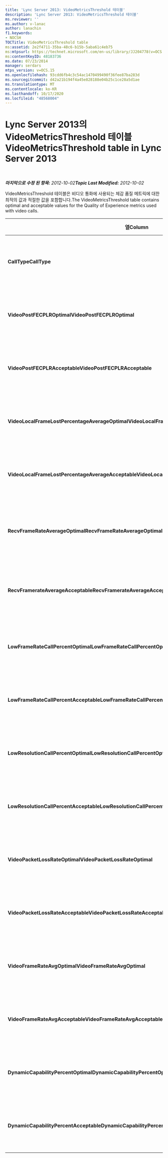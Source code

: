 ```yaml
---
title: 'Lync Server 2013: VideoMetricsThreshold 테이블'
description: 'Lync Server 2013: VideoMetricsThreshold 테이블'
ms.reviewer: ''
ms.author: v-lanac
author: lanachin
f1.keywords:
- NOCSH
TOCTitle: VideoMetricsThreshold table
ms:assetid: 2e2f4711-35ba-48c6-b15b-5aba61c4eb75
ms:mtpsurl: https://technet.microsoft.com/en-us/library/JJ204778(v=OCS.15)
ms:contentKeyID: 48183736
ms.date: 07/23/2014
manager: serdars
mtps_version: v=OCS.15
ms.openlocfilehash: 93cdd6fb4c3c54ac1470499490f36fee87ba283d
ms.sourcegitcommit: d42a21b194f4a45e828188e04b25c1ce28a5d1ae
ms.translationtype: MT
ms.contentlocale: ko-KR
ms.lasthandoff: 10/17/2020
ms.locfileid: "48568004"
---
```

# <a name="videometricsthreshold-table-in-lync-server-2013"></a><span data-ttu-id="04af1-103">Lync Server 2013의 VideoMetricsThreshold 테이블</span><span class="sxs-lookup"><span data-stu-id="04af1-103">VideoMetricsThreshold table in Lync Server 2013</span></span>

<div data-xmlns="http://www.w3.org/1999/xhtml">

<div class="topic" data-xmlns="http://www.w3.org/1999/xhtml" data-msxsl="urn:schemas-microsoft-com:xslt" data-cs="https://msdn.microsoft.com/">

<div data-asp="https://msdn2.microsoft.com/asp">



</div>

<div id="mainSection">

<div id="mainBody">

<span> </span>

<span data-ttu-id="04af1-104">_**마지막으로 수정 된 항목:** 2012-10-02_</span><span class="sxs-lookup"><span data-stu-id="04af1-104">_**Topic Last Modified:** 2012-10-02_</span></span>

<span data-ttu-id="04af1-105">VideoMetricsThreshold 테이블은 비디오 통화에 사용되는 체감 품질 메트릭에 대한 최적의 값과 적절한 값을 포함합니다.</span><span class="sxs-lookup"><span data-stu-id="04af1-105">The VideoMetricsThreshold table contains optimal and acceptable values for the Quality of Experience metrics used with video calls.</span></span>


<table>
<colgroup>
<col style="width: 25%" />
<col style="width: 25%" />
<col style="width: 25%" />
<col style="width: 25%" />
</colgroup>
<thead>
<tr class="header">
<th><span data-ttu-id="04af1-106"><strong>열</strong></span><span class="sxs-lookup"><span data-stu-id="04af1-106"><strong>Column</strong></span></span></th>
<th><span data-ttu-id="04af1-107"><strong>데이터 형식</strong></span><span class="sxs-lookup"><span data-stu-id="04af1-107"><strong>Data Type</strong></span></span></th>
<th><span data-ttu-id="04af1-108"><strong>키/인덱스</strong></span><span class="sxs-lookup"><span data-stu-id="04af1-108"><strong>Key/Index</strong></span></span></th>
<th><span data-ttu-id="04af1-109"><strong>세부 정보</strong></span><span class="sxs-lookup"><span data-stu-id="04af1-109"><strong>Details</strong></span></span></th>
</tr>
</thead>
<tbody>
<tr class="odd">
<td><p><span data-ttu-id="04af1-110"><strong>CallType</strong></span><span class="sxs-lookup"><span data-stu-id="04af1-110"><strong>CallType</strong></span></span></p></td>
<td><p><span data-ttu-id="04af1-111">int</span><span class="sxs-lookup"><span data-stu-id="04af1-111">int</span></span></p></td>
<td><p><span data-ttu-id="04af1-112">Primary</span><span class="sxs-lookup"><span data-stu-id="04af1-112">Primary</span></span></p></td>
<td><p><span data-ttu-id="04af1-113">건 전화의 유형입니다.</span><span class="sxs-lookup"><span data-stu-id="04af1-113">Type of call that was placed.</span></span></p></td>
</tr>
<tr class="even">
<td><p><span data-ttu-id="04af1-114"><strong>VideoPostFECPLROptimal</strong></span><span class="sxs-lookup"><span data-stu-id="04af1-114"><strong>VideoPostFECPLROptimal</strong></span></span></p></td>
<td><p><span data-ttu-id="04af1-115">10 진수 (5, 2)</span><span class="sxs-lookup"><span data-stu-id="04af1-115">decimal(5,2)</span></span></p></td>
<td></td>
<td><p><span data-ttu-id="04af1-116">기본값은 0.05입니다.</span><span class="sxs-lookup"><span data-stu-id="04af1-116">The default value is 0.05.</span></span></p></td>
</tr>
<tr class="odd">
<td><p><span data-ttu-id="04af1-117"><strong>VideoPostFECPLRAcceptable</strong></span><span class="sxs-lookup"><span data-stu-id="04af1-117"><strong>VideoPostFECPLRAcceptable</strong></span></span></p></td>
<td><p><span data-ttu-id="04af1-118">10 진수 (5, 2)</span><span class="sxs-lookup"><span data-stu-id="04af1-118">decimal(5,2)</span></span></p></td>
<td></td>
<td><p><span data-ttu-id="04af1-119">기본값은 0.10입니다.</span><span class="sxs-lookup"><span data-stu-id="04af1-119">The default value is 0.10.</span></span></p></td>
</tr>
<tr class="even">
<td><p><span data-ttu-id="04af1-120"><strong>VideoLocalFrameLostPercentageAverageOptimal</strong></span><span class="sxs-lookup"><span data-stu-id="04af1-120"><strong>VideoLocalFrameLostPercentageAverageOptimal</strong></span></span></p></td>
<td><p><span data-ttu-id="04af1-121">10 진수 (5, 2)</span><span class="sxs-lookup"><span data-stu-id="04af1-121">decimal(5,2)</span></span></p></td>
<td></td>
<td><p><span data-ttu-id="04af1-122">기본값은 5.0입니다.</span><span class="sxs-lookup"><span data-stu-id="04af1-122">The default value is 5.0.</span></span></p></td>
</tr>
<tr class="odd">
<td><p><span data-ttu-id="04af1-123"><strong>VideoLocalFrameLostPercentageAverageAcceptable</strong></span><span class="sxs-lookup"><span data-stu-id="04af1-123"><strong>VideoLocalFrameLostPercentageAverageAcceptable</strong></span></span></p></td>
<td><p><span data-ttu-id="04af1-124">10 진수 (5, 2)</span><span class="sxs-lookup"><span data-stu-id="04af1-124">decimal(5,2)</span></span></p></td>
<td></td>
<td><p><span data-ttu-id="04af1-125">기본값은 10.0입니다.</span><span class="sxs-lookup"><span data-stu-id="04af1-125">The default value is 10.0.</span></span></p></td>
</tr>
<tr class="even">
<td><p><span data-ttu-id="04af1-126"><strong>RecvFrameRateAverageOptimal</strong></span><span class="sxs-lookup"><span data-stu-id="04af1-126"><strong>RecvFrameRateAverageOptimal</strong></span></span></p></td>
<td><p><span data-ttu-id="04af1-127">10 진수 (9, 4)</span><span class="sxs-lookup"><span data-stu-id="04af1-127">decimal(9,4)</span></span></p></td>
<td></td>
<td><p><span data-ttu-id="04af1-128">기본값은 12.0000입니다.</span><span class="sxs-lookup"><span data-stu-id="04af1-128">The default value is 12.0000.</span></span></p></td>
</tr>
<tr class="odd">
<td><p><span data-ttu-id="04af1-129"><strong>RecvFramerateAverageAcceptable</strong></span><span class="sxs-lookup"><span data-stu-id="04af1-129"><strong>RecvFramerateAverageAcceptable</strong></span></span></p></td>
<td><p><span data-ttu-id="04af1-130">10 진수 (9, 4)</span><span class="sxs-lookup"><span data-stu-id="04af1-130">decimal(9,4)</span></span></p></td>
<td></td>
<td><p><span data-ttu-id="04af1-131">기본값은 7.0000입니다.</span><span class="sxs-lookup"><span data-stu-id="04af1-131">The default value is 7.0000.</span></span></p></td>
</tr>
<tr class="even">
<td><p><span data-ttu-id="04af1-132"><strong>LowFrameRateCallPercentOptimal</strong></span><span class="sxs-lookup"><span data-stu-id="04af1-132"><strong>LowFrameRateCallPercentOptimal</strong></span></span></p></td>
<td><p><span data-ttu-id="04af1-133">10 진수 (5, 2)</span><span class="sxs-lookup"><span data-stu-id="04af1-133">decimal(5,2)</span></span></p></td>
<td></td>
<td><p><span data-ttu-id="04af1-134">기본값은 5.0입니다.</span><span class="sxs-lookup"><span data-stu-id="04af1-134">The default value is 5.0.</span></span></p></td>
</tr>
<tr class="odd">
<td><p><span data-ttu-id="04af1-135"><strong>LowFrameRateCallPercentAcceptable</strong></span><span class="sxs-lookup"><span data-stu-id="04af1-135"><strong>LowFrameRateCallPercentAcceptable</strong></span></span></p></td>
<td><p><span data-ttu-id="04af1-136">10 진수 (5, 2)</span><span class="sxs-lookup"><span data-stu-id="04af1-136">decimal(5,2)</span></span></p></td>
<td></td>
<td><p><span data-ttu-id="04af1-137">기본값은 10.0입니다.</span><span class="sxs-lookup"><span data-stu-id="04af1-137">The default value is 10.0/</span></span></p></td>
</tr>
<tr class="even">
<td><p><span data-ttu-id="04af1-138"><strong>LowResolutionCallPercentOptimal</strong></span><span class="sxs-lookup"><span data-stu-id="04af1-138"><strong>LowResolutionCallPercentOptimal</strong></span></span></p></td>
<td><p><span data-ttu-id="04af1-139">10 진수 (5, 2)</span><span class="sxs-lookup"><span data-stu-id="04af1-139">decimal(5,2)</span></span></p></td>
<td></td>
<td><p><span data-ttu-id="04af1-140">기본값은 5.0입니다.</span><span class="sxs-lookup"><span data-stu-id="04af1-140">The default value is 5.0.</span></span></p></td>
</tr>
<tr class="odd">
<td><p><span data-ttu-id="04af1-141"><strong>LowResolutionCallPercentAcceptable</strong></span><span class="sxs-lookup"><span data-stu-id="04af1-141"><strong>LowResolutionCallPercentAcceptable</strong></span></span></p></td>
<td><p><span data-ttu-id="04af1-142">10 진수 (5, 2)</span><span class="sxs-lookup"><span data-stu-id="04af1-142">decimal(5,2)</span></span></p></td>
<td></td>
<td><p><span data-ttu-id="04af1-143">기본값은 10.0입니다.</span><span class="sxs-lookup"><span data-stu-id="04af1-143">The default value is 10.0.</span></span></p></td>
</tr>
<tr class="even">
<td><p><span data-ttu-id="04af1-144"><strong>VideoPacketLossRateOptimal</strong></span><span class="sxs-lookup"><span data-stu-id="04af1-144"><strong>VideoPacketLossRateOptimal</strong></span></span></p></td>
<td><p><span data-ttu-id="04af1-145">at</span><span class="sxs-lookup"><span data-stu-id="04af1-145">foat</span></span></p></td>
<td></td>
<td><p><span data-ttu-id="04af1-146">기본값은 0.05입니다.</span><span class="sxs-lookup"><span data-stu-id="04af1-146">The default value is 0.05.</span></span></p></td>
</tr>
<tr class="odd">
<td><p><span data-ttu-id="04af1-147"><strong>VideoPacketLossRateAcceptable</strong></span><span class="sxs-lookup"><span data-stu-id="04af1-147"><strong>VideoPacketLossRateAcceptable</strong></span></span></p></td>
<td><p><span data-ttu-id="04af1-148">식</span><span class="sxs-lookup"><span data-stu-id="04af1-148">float</span></span></p></td>
<td></td>
<td><p><span data-ttu-id="04af1-149">기본값은 0.10입니다.</span><span class="sxs-lookup"><span data-stu-id="04af1-149">The default value is 0.10.</span></span></p></td>
</tr>
<tr class="even">
<td><p><span data-ttu-id="04af1-150"><strong>VideoFrameRateAvgOptimal</strong></span><span class="sxs-lookup"><span data-stu-id="04af1-150"><strong>VideoFrameRateAvgOptimal</strong></span></span></p></td>
<td><p><span data-ttu-id="04af1-151">식</span><span class="sxs-lookup"><span data-stu-id="04af1-151">float</span></span></p></td>
<td></td>
<td><p><span data-ttu-id="04af1-152">기본값은 12입니다.</span><span class="sxs-lookup"><span data-stu-id="04af1-152">The default value is 12.</span></span></p></td>
</tr>
<tr class="odd">
<td><p><span data-ttu-id="04af1-153"><strong>VideoFrameRateAvgAcceptable</strong></span><span class="sxs-lookup"><span data-stu-id="04af1-153"><strong>VideoFrameRateAvgAcceptable</strong></span></span></p></td>
<td><p><span data-ttu-id="04af1-154">식</span><span class="sxs-lookup"><span data-stu-id="04af1-154">float</span></span></p></td>
<td></td>
<td><p><span data-ttu-id="04af1-155">기본값은 7입니다.</span><span class="sxs-lookup"><span data-stu-id="04af1-155">The default value is 7.</span></span></p></td>
</tr>
<tr class="even">
<td><p><span data-ttu-id="04af1-156"><strong>DynamicCapabilityPercentOptimal</strong></span><span class="sxs-lookup"><span data-stu-id="04af1-156"><strong>DynamicCapabilityPercentOptimal</strong></span></span></p></td>
<td><p><span data-ttu-id="04af1-157">10 진수 (5, 2)</span><span class="sxs-lookup"><span data-stu-id="04af1-157">decimal(5,2)</span></span></p></td>
<td></td>
<td><p><span data-ttu-id="04af1-158">기본값은 5.00입니다.</span><span class="sxs-lookup"><span data-stu-id="04af1-158">The default value is 5.00.</span></span></p></td>
</tr>
<tr class="odd">
<td><p><span data-ttu-id="04af1-159"><strong>DynamicCapabilityPercentAcceptable</strong></span><span class="sxs-lookup"><span data-stu-id="04af1-159"><strong>DynamicCapabilityPercentAcceptable</strong></span></span></p></td>
<td><p><span data-ttu-id="04af1-160">10 진수 (5, 2)</span><span class="sxs-lookup"><span data-stu-id="04af1-160">decimal(5,2)</span></span></p></td>
<td></td>
<td><p><span data-ttu-id="04af1-161">기본값은 10.00입니다.</span><span class="sxs-lookup"><span data-stu-id="04af1-161">The default value is 10.00.</span></span></p></td>
</tr>
</tbody>
</table>


</div>

<span> </span>

</div>

</div>

</div>

